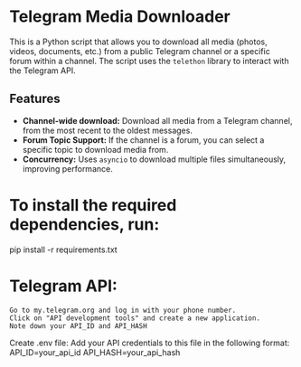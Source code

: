 # Telegram Media Downloader

This is a Python script that allows you to download all media (photos, videos, documents, etc.) from a public Telegram channel or a specific forum within a channel. The script uses the `telethon` library to interact with the Telegram API.

## Features
-   **Channel-wide download:** Download all media from a Telegram channel, from the most recent to the oldest messages.
-   **Forum Topic Support:** If the channel is a forum, you can select a specific topic to download media from.
-   **Concurrency:** Uses `asyncio` to download multiple files simultaneously, improving performance.

# To install the required dependencies, run: 
pip install -r requirements.txt


# Telegram API:
    Go to my.telegram.org and log in with your phone number.
    Click on "API development tools" and create a new application.
    Note down your API_ID and API_HASH 

Create .env file:
    Add your API credentials to this file in the following format:
    API_ID=your_api_id 
    API_HASH=your_api_hash


